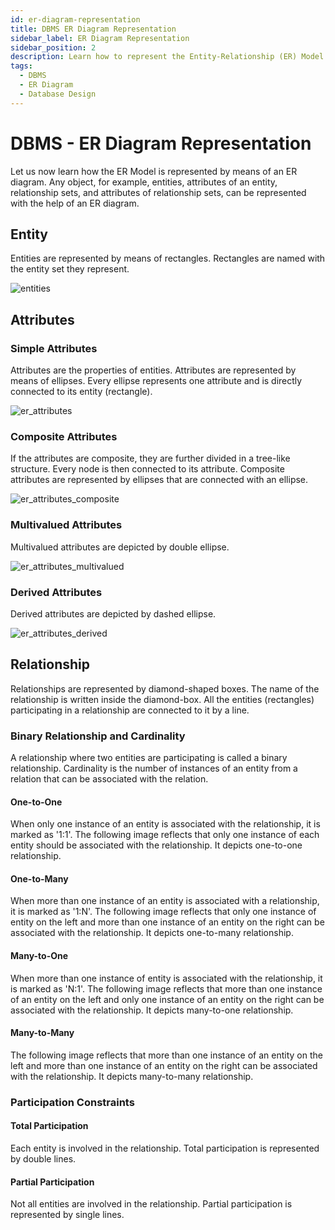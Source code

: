 ```yaml
---
id: er-diagram-representation
title: DBMS ER Diagram Representation
sidebar_label: ER Diagram Representation
sidebar_position: 2
description: Learn how to represent the Entity-Relationship (ER) Model using ER diagrams, including entities, attributes, relationships, and cardinality.
tags:
  - DBMS
  - ER Diagram
  - Database Design
---
```


# DBMS - ER Diagram Representation

Let us now learn how the ER Model is represented by means of an ER diagram. Any object, for example, entities, attributes of an entity, relationship sets, and attributes of relationship sets, can be represented with the help of an ER diagram.

## Entity

Entities are represented by means of rectangles. Rectangles are named with the entity set they represent.

![entities](https://www.tutorialspoint.com/dbms/images/entities.png)

## Attributes

### Simple Attributes

Attributes are the properties of entities. Attributes are represented by means of ellipses. Every ellipse represents one attribute and is directly connected to its entity (rectangle).

![er_attributes](https://www.tutorialspoint.com/dbms/images/er_attributes.png)

### Composite Attributes

If the attributes are composite, they are further divided in a tree-like structure. Every node is then connected to its attribute. Composite attributes are represented by ellipses that are connected with an ellipse.

![er_attributes_composite](https://www.tutorialspoint.com/dbms/images/er_attributes_composite.png)

### Multivalued Attributes

Multivalued attributes are depicted by double ellipse.

![er_attributes_multivalued](https://www.tutorialspoint.com/dbms/images/er_attributes_multivalued.png)

### Derived Attributes

Derived attributes are depicted by dashed ellipse.

![er_attributes_derived](https://www.tutorialspoint.com/dbms/images/er_attributes_derived.png)

## Relationship

Relationships are represented by diamond-shaped boxes. The name of the relationship is written inside the diamond-box. All the entities (rectangles) participating in a relationship are connected to it by a line.

### Binary Relationship and Cardinality

A relationship where two entities are participating is called a binary relationship. Cardinality is the number of instances of an entity from a relation that can be associated with the relation.

#### One-to-One

When only one instance of an entity is associated with the relationship, it is marked as '1:1'. The following image reflects that only one instance of each entity should be associated with the relationship. It depicts one-to-one relationship.

#### One-to-Many

When more than one instance of an entity is associated with a relationship, it is marked as '1:N'. The following image reflects that only one instance of entity on the left and more than one instance of an entity on the right can be associated with the relationship. It depicts one-to-many relationship.

#### Many-to-One

When more than one instance of entity is associated with the relationship, it is marked as 'N:1'. The following image reflects that more than one instance of an entity on the left and only one instance of an entity on the right can be associated with the relationship. It depicts many-to-one relationship.

#### Many-to-Many

The following image reflects that more than one instance of an entity on the left and more than one instance of an entity on the right can be associated with the relationship. It depicts many-to-many relationship.

### Participation Constraints

#### Total Participation

Each entity is involved in the relationship. Total participation is represented by double lines.

#### Partial Participation

Not all entities are involved in the relationship. Partial participation is represented by single lines.